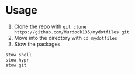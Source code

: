 # Usage

1. Clone the repo with `git clone https://github.com/Murdock135/mydotfiles.git`
2. Move into the directory with `cd mydotfiles`
3. Stow the packages.

```
stow shell
stow hypr
stow git
```
